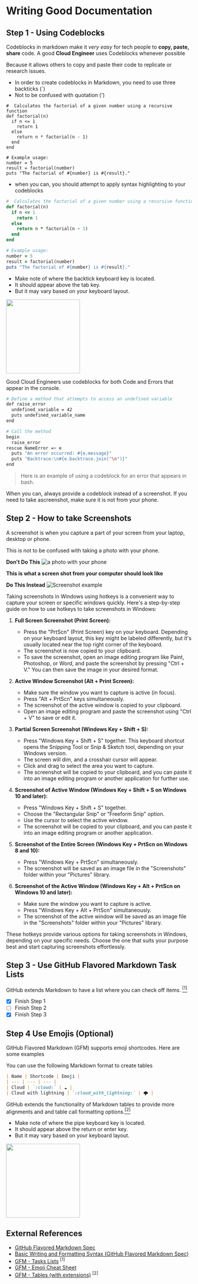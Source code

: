 # Writing Good Documentation

## Step 1 - Using Codeblocks

Codeblocks in markdown make it *very easy* for tech people to **copy, paste, share** code.
A good __Cloud Engineer__ uses Codeblocks whenever possible

Because it allows others to copy and paste their code to replicate or research issues.

- In order to create codeblocks in Markdown, you need to use three backticks (`)
- Not to be confused with quotation (')

```
#  Calculates the factorial of a given number using a recursive function
def factorial(n)
  if n <= 1
    return 1
  else
    return n * factorial(n - 1)
  end
end

# Example usage:
number = 5
result = factorial(number)
puts "The factorial of #{number} is #{result}."
```

- when you can, you should attempt to apply syntax highlighting to your codeblocks

```ruby
#  Calculates the factorial of a given number using a recursive function
def factorial(n)
  if n <= 1
    return 1
  else
    return n * factorial(n - 1)
  end
end

# Example usage:
number = 5
result = factorial(number)
puts "The factorial of #{number} is #{result}."
```

- Make note of where the backtick keyboard key is located.
- It should appear above the tab key.
- But it may vary based on your keyboard layout.

<img width="200px" src="assets/backtick_key.jpg" />

Good Cloud Engineers use codeblocks for both Code and Errors that appear in the console.


```bash
# Define a method that attempts to access an undefined variable
def raise_error
  undefined_variable = 42
  puts undefined_variable_name
end

# Call the method
begin
  raise_error
rescue NameError => e
  puts "An error occurred: #{e.message}"
  puts "Backtrace:\n#{e.backtrace.join("\n")}"
end
```
> Here is an example of using a codeblock for an error that appears in bash.

When you can, always provide a codeblock instead of a screenshot.
If you need to take ascreenshot, make sure it is not from your phone.

## Step 2 - How to take Screenshots

A screenshot is when you capture a part of your screen from your laptop, desktop or phone.

This is not to be confused with taking a photo with your phone.

**Don't Do This**
![a photo with your phone](assets/phone_photo.jpg)

**This is what a screen shot from your computer should look like**

**Do This Instead**
![Screenshot example](assets/screenshot_example.png)

Taking screenshots in Windows using hotkeys is a convenient way to capture your screen or specific windows quickly. Here's a step-by-step guide on how to use hotkeys to take screenshots in Windows:

1. **Full Screen Screenshot (Print Screen):**
   - Press the "PrtScn" (Print Screen) key on your keyboard. Depending on your keyboard layout, this key might be labeled differently, but it's usually located near the top right corner of the keyboard.
   - The screenshot is now copied to your clipboard.
   - To save the screenshot, open an image editing program like Paint, Photoshop, or Word, and paste the screenshot by pressing "Ctrl + V." You can then save the image in your desired format.

2. **Active Window Screenshot (Alt + Print Screen):**
   - Make sure the window you want to capture is active (in focus).
   - Press "Alt + PrtScn" keys simultaneously.
   - The screenshot of the active window is copied to your clipboard.
   - Open an image editing program and paste the screenshot using "Ctrl + V" to save or edit it.

3. **Partial Screen Screenshot (Windows Key + Shift + S):**
   - Press "Windows Key + Shift + S" together. This keyboard shortcut opens the Snipping Tool or Snip & Sketch tool, depending on your Windows version.
   - The screen will dim, and a crosshair cursor will appear.
   - Click and drag to select the area you want to capture.
   - The screenshot will be copied to your clipboard, and you can paste it into an image editing program or another application for further use.

4. **Screenshot of Active Window (Windows Key + Shift + S on Windows 10 and later):**
   - Press "Windows Key + Shift + S" together.
   - Choose the "Rectangular Snip" or "Freeform Snip" option.
   - Use the cursor to select the active window.
   - The screenshot will be copied to your clipboard, and you can paste it into an image editing program or another application.

5. **Screenshot of the Entire Screen (Windows Key + PrtScn on Windows 8 and 10):**
   - Press "Windows Key + PrtScn" simultaneously.
   - The screenshot will be saved as an image file in the "Screenshots" folder within your "Pictures" library.

6. **Screenshot of the Active Window (Windows Key + Alt + PrtScn on Windows 10 and later):**
   - Make sure the window you want to capture is active.
   - Press "Windows Key + Alt + PrtScn" simultaneously.
   - The screenshot of the active window will be saved as an image file in the "Screenshots" folder within your "Pictures" library.

These hotkeys provide various options for taking screenshots in Windows, depending on your specific needs. Choose the one that suits your purpose best and start capturing screenshots effortlessly.

## Step 3 - Use GitHub Flavored Markdown Task Lists

GitHub extends Markdown to have a list where you can check off items. [<sup>[1]</sup>](#external-references)

- [x] Finish Step 1
- [ ] Finish Step 2
- [x] Finish Step 3

## Step 4 Use Emojis (Optional)
GitHub Flavored Markdown (GFM) supports emoji shortcodes.
Here are some examples

You can use the following Markdown format to create tables
```md
| Name | Shortcode | Emoji |
| --- | --- | --- |
| Cloud | `:cloud:` | ☁️ |
| Cloud with lightning | `:cloud_with_lightning:` | 🌩️ |
```
GitHub extends the functionality of Markdown tables to provide more alignments and and table call formatting options.[<sup>[2]</sup>](#external-references)

- Make note of where the pipe keyboard key is located.
- It should appear above the return or enter key.
- But it may vary based on your keyboard layout.

<img width="200px" src="assets/pipe_key.jpg" />



## External References
- [GitHub Flavored Markdown Spec](https://github.github.com/gfm/)
- [Basic Writing and Formatting Syntax (GitHub Flavored Markdown Spec)](https://docs.github.com/en/get-started/writing-on-github/getting-started-with-writing-and-formatting-on-github/basic-writing-and-formatting-syntax)
- [GFM - Tasks Lists](https://docs.github.com/en/get-started/writing-on-github/getting-started-with-writing-and-formatting-on-github/basic-writing-and-formatting-syntax) <sup>[1]</sup>
- [GFM - Emoji Cheat Sheet](https://github.com/ikatyang/emoji-cheat-sheet)
- [GFM - Tables (with extensions)](https://github.github.com/gfm/#tables-extension-) <sup>[2]</sup>
  

